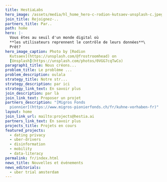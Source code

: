 ```yaml
---
title: HestiaLabs
hero_image: /assets/media/hl_home_hero-c-rodion-kutsaev-unsplash-c.jpeg
join_title: Rejoignez-..
partners_title: Par..
path: home
hero: |-
  Vous êtes au seuil d'un monde digital où
  **les utilisateurs reprennent le contrôle de leurs données**\
  Prêt?
hero_image_caption: Photo by [Rodion
  Kutsaev](https://unsplash.com/@frostroomhead) on
  [Unsplash](https://unsplash.com/photos/0VGG7cqTwCo)
paragraph1_title: Nous créons...
problem_title: Le problème ...
problem_description: oulala
strategy_title: Notre str...
strategy_description: par ici
strategy_link_text: En savoir plus
join_description: par là
join_link_text: Proposer un projet
partners_description: "[Migros Fonds
  pionnier](https://www.migros-pionierfonds.ch/fr/kuhne-vorhaben-fr)"
layout: home
join_link_url: mailto:projects@hestia.ai
partners_link_text: En savoir plus
projects_title: Projets en cours
featured_projects:
  - dating privacy
  - uber-drivers
  - disinformation
  - mobility
  - data-literacy
permalink: fr/index.html
news_title: Nouvelles et événements
news_editorials:
  - uber trial amsterdam
---
```


